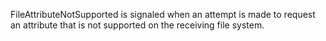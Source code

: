 FileAttributeNotSupported is signaled when an attempt is made to request an attribute that is not supported on the receiving file system.
